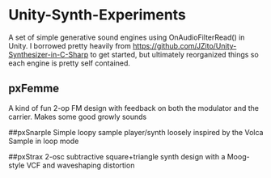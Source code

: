 # Unity-Synth-Experiments

A set of simple generative sound engines using OnAudioFilterRead() in Unity. I borrowed pretty heavily from https://github.com/JZito/Unity-Synthesizer-in-C-Sharp to get started, but ultimately reorganized things so each engine is pretty self contained.

## pxFemme
A kind of fun 2-op FM design with feedback on both the modulator and the carrier. Makes some good growly sounds

##pxSnarple
Simple loopy sample player/synth loosely inspired by the Volca Sample in loop mode

##pxStrax
2-osc subtractive square+triangle synth design with a Moog-style VCF and waveshaping distortion
